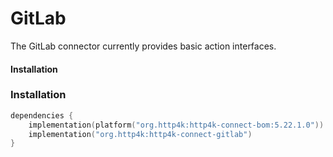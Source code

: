 # GitLab

The GitLab connector currently provides basic action interfaces.

#### Installation

### Installation

```kotlin
dependencies {
    implementation(platform("org.http4k:http4k-connect-bom:5.22.1.0"))
    implementation("org.http4k:http4k-connect-gitlab")
}
```
